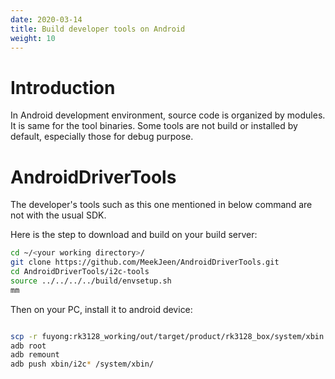 ```yaml
---
date: 2020-03-14
title: Build developer tools on Android
weight: 10
---
```


# Introduction

In Android development environment, source code is organized by modules. It is
same for the tool binaries. Some tools are not build or installed by default,
especially those for debug purpose.

# AndroidDriverTools

The developer's tools such as this one mentioned in below command are not with
the usual SDK.

Here is the step to download and build on your build server:

```bash
cd ~/<your working directory>/
git clone https://github.com/MeekJeen/AndroidDriverTools.git
cd AndroidDriverTools/i2c-tools
source ../../../../build/envsetup.sh
mm
```

Then on your PC, install it to android device:
```bash

scp -r fuyong:rk3128_working/out/target/product/rk3128_box/system/xbin ./
adb root
adb remount
adb push xbin/i2c* /system/xbin/
```
